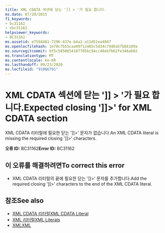 ```yaml
---
title: XML CDATA 섹션에 닫는 ']] > '가 필요 합니다.
ms.date: 07/20/2015
f1_keywords:
- bc31162
- vbc31162
helpviewer_keywords:
- BC31162
ms.assetid: e7594461-7296-437e-b4a2-a11d51ea4047
ms.openlocfilehash: 1e78c7b55caa99f12485c5d34c79d6a57b66109a
ms.sourcegitcommit: bf5c5850654187705bc94cc40ebfb62fe346ab02
ms.translationtype: MT
ms.contentlocale: ko-KR
ms.lasthandoff: 09/23/2020
ms.locfileid: "91066791"
---
```

# <a name="expected-closing--for-xml-cdata-section"></a><span data-ttu-id="f6ca6-102">XML CDATA 섹션에 닫는 ']] > '가 필요 합니다.</span><span class="sxs-lookup"><span data-stu-id="f6ca6-102">Expected closing ']]>' for XML CDATA section</span></span>

<span data-ttu-id="f6ca6-103">XML CDATA 리터럴에 필요한 닫는 ']]>' 문자가 없습니다.</span><span class="sxs-lookup"><span data-stu-id="f6ca6-103">An XML CDATA literal is missing the required closing ']]>' characters.</span></span>  
  
 <span data-ttu-id="f6ca6-104">**오류 ID:** BC31162</span><span class="sxs-lookup"><span data-stu-id="f6ca6-104">**Error ID:** BC31162</span></span>  
  
## <a name="to-correct-this-error"></a><span data-ttu-id="f6ca6-105">이 오류를 해결하려면</span><span class="sxs-lookup"><span data-stu-id="f6ca6-105">To correct this error</span></span>  
  
- <span data-ttu-id="f6ca6-106">XML CDATA 리터럴의 끝에 필요한 닫는 ']]>' 문자를 추가합니다.</span><span class="sxs-lookup"><span data-stu-id="f6ca6-106">Add the required closing ']]>' characters to the end of the XML CDATA literal.</span></span>  
  
## <a name="see-also"></a><span data-ttu-id="f6ca6-107">참조</span><span class="sxs-lookup"><span data-stu-id="f6ca6-107">See also</span></span>

- [<span data-ttu-id="f6ca6-108">XML CDATA 리터럴</span><span class="sxs-lookup"><span data-stu-id="f6ca6-108">XML CDATA Literal</span></span>](../language-reference/xml-literals/xml-cdata-literal.md)
- [<span data-ttu-id="f6ca6-109">XML 리터럴</span><span class="sxs-lookup"><span data-stu-id="f6ca6-109">XML Literals</span></span>](../language-reference/xml-literals/index.md)
- [<span data-ttu-id="f6ca6-110">XML</span><span class="sxs-lookup"><span data-stu-id="f6ca6-110">XML</span></span>](../programming-guide/language-features/xml/index.md)
